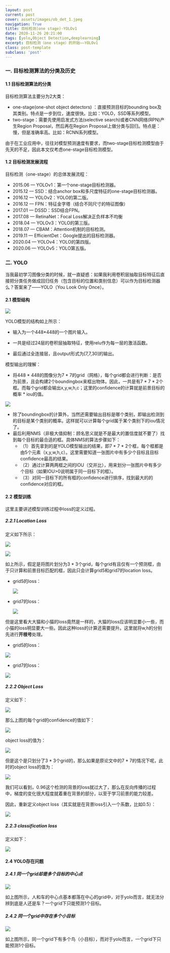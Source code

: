 ```yaml
---
layout: post
current: post
cover: assets/images/ob_det_1.jpeg
navigation: True
title: 目标检测(one stage)-YOLOv1
date: 2020-11-26 20:21:00
tags: [yolo,Object Detection,deeplearning]
excerpt: 目标检测（one stage）的开始——YOLOv1
class: post-template
subclass: 'post'
---
```


### 一. 目标检测算法的分类及历史

#### 1.1 目标检测算法的分类

目标检测算法主要分为2大类： 

* one-stage(one-shot object detectors) ：直接预测目标的bounding box及其类别。特点是一步到位，速度很快。比如：YOLO，SSD等系列模型。
* two-stage：需要先使用启发式方法(selective search)或者CNN网络(RPN)产生Region Proposal，然后再在Region Proposal上做分类与回归。特点是：慢，但是准确率高。比如：RCNN系列模型。

由于在工业应用中，往往对模型预测速度有要求，而two-stage目标检测模型由于先天的不足，因此本文仅考虑one-stage目标检测模型。

#### 1.2 目标检测发展流程

目标检测（one-stage）的总体发展流程：

* 2015.06 — YOLOv1：第一个one-stage目标检测器。
* 2015.12 — SSD：结合anchor box和多尺度特征的one-stage目标检测器。
* 2016.12 — YOLOv2：YOLO的第二版。
* 2016.12 — FPN：特征金字塔（结合不同尺寸的特征图像）
* 2017.01 — DSSD：SSD结合FPN。
* 2017.08 — RetinaNet：Focal Loss解决正负样本不均衡
* 2018.04 — YOLOv3：YOLO的第三版。
* 2018.07 — CBAM：Attention机制的目标检测。
* 2019.11 — EfficientDet：Google提出的目标检测器。
* 2020.04 — YOLOv4：YOLO的第四版。
* 2020.06 — YOLOv5：YOLO第五版。

### 二. YOLO

当我最初学习图像分类的时候，就一直疑惑：如果我利用卷积层抽取目标特征后直接把分类任务做成回归任务（包含目标的位置和类别信息）可以作为目标检测器么？答案来了——YOLO（You Look Only Once）。

#### 2.1 模型结构



![](https://i.loli.net/2021/03/16/bAs2nLNVF5uWijZ.png)

YOLO模型的结构如上所示：

* 输入为一个448*448的一个图片输入。

* 一共是经过24层的卷积层抽取特征，使用relu作为每一层的激活函数。
* 最后通过全连接层，且output形式为[7,7,30]的输出。

模型输出的理解：

* 将448 * 448的图像分为7 * 7的grid（网格），每个grid都会进行判断：是否为前景，且会构建2个boundingbox来框出物体。因此，一共是有7 * 7 * 2个框。而每个grid都会输出x,y,w,h,c；这里的confidence的计算就是前景目标的概率 * iou的值。

![](https://i.loli.net/2021/03/16/p5KV6fZGaQCqUMT.png)

* 除了boundingbox的计算外，当然还需要输出目标是哪个类别，即输出检测到的目标是某个类别的概率。这样就可以计算每个grid属于某个类别下的iou情况了。
* 最后利用NMS（非极大值抑制：顾名思义就是不是最大的置信度就不要了）找到每个目标的最合适的框。具体NMS的算法步骤如下：
  * （1）首先拿到的是YOLO模型输出的结果，即7 * 7 * 2个框，每个框都是由5个元素（x,y,w,h,c）。这里需要知道一张图片中有多少个目标且目标confidence最高的结果。
  * （2）通过计算两两框之间的IOU（交并比），用来划分一张图片中有多少个目标（如果IOU>0说明属于同一目标下的框）。
  * （3）对同一目标下的所有框的confidence进行排序，找到最大的的confidence对应的框。

#### 2.2 模型训练

这里主要讲述模型训练过程中loss的定义过程。

##### 2.2.1 Location Loss

定义如下所示：

![](https://i.loli.net/2021/03/16/ZLlQj29WeVTdzRI.png)

![](https://i.loli.net/2021/03/16/oeTrzxY4auHEG8c.png)

如上所示，假定是将图片划分为3 * 3个grid，每个grid有且仅有一个预测框，由于只计算和前景目标匹配的框，因此只会计算grid5和grid7的location loss。

* grid5的loss：
  
  ![](https://i.loli.net/2021/03/16/G7TUCNdS5lWDKrw.png)
  
* grid7的loss：
  
  ![](https://i.loli.net/2021/03/16/nBHViDx8kpRjGZ9.png)

但是这里看大大猫和小猫的loss竟然是一样的，大猫的loss应该明显要小一些，而小猫的loss明显要大一些。因此这种loss的计算还需要提升。这里就将w,h的分别先进行**开根号**处理。

* grid5的loss：

![](https://i.loli.net/2021/03/16/ZA2t1zlJKIu9XMD.png)

* grid7的loss：

![](https://i.loli.net/2021/03/16/hlRF8OMHrt6wXnk.png)

##### 2.2.2 Object Loss

定义如下：

![](https://i.loli.net/2021/03/16/N9KPlvfTF1OCuWE.png)


那么上图的每个grid的confidence的值如下：

![](https://i.loli.net/2021/03/16/jlszbUxcCQTLqIK.png)

object loss的值为：

![](https://i.loli.net/2021/03/16/HvNnV8h6eZdoWE7.png)


但是这个是只划分了3 * 3个grid的，那么如果是原论文中的7 * 7的情况下呢，此时的object loss的值为：

![](https://i.loli.net/2021/03/16/WqYcKHxbveoRhQL.png)

我们可以看到，0.96这个检测的背景的loss就过大了，那么在反向传播的过程中，梯度的变化很大程度就着重在背景的部分，以至于学习前景的能力较差。

因此，重新定义object loss（其实就是在背景loss引入一个系数，比如0.5）：

![](https://i.loli.net/2021/03/16/ctsYBoIguWzlab7.png)

##### 2.2.3 classification loss

定义如下：

![](https://i.loli.net/2021/03/16/fI6jQpviDU5Kswo.png)

#### 2.4 YOLO存在问题

##### 2.4.1 同一个grid却是多个目标的中心点

![](https://i.loli.net/2021/03/16/iLWdGr6kxPAUplD.png)

如上图所示，人和车的中心点基本都落在中心的grid中，对于yolo而言，就无法分辨到底是人还是车？一个grid下只能预测1个目标。

##### 2.4.2 同一个grid中存在多个小目标

![](https://i.loli.net/2021/03/16/UmrSYCLP7MdTXab.png)

如上图所示，同一个grid下有多个鸟（小目标），而对于yolo而言，一个grid下只能预测1个目标。

